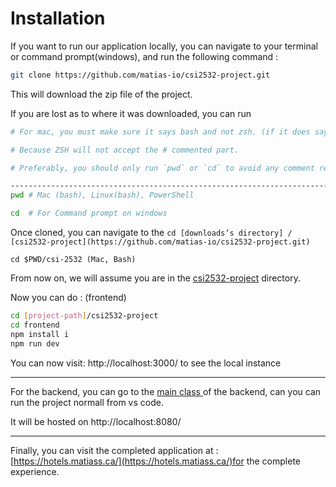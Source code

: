 # Installation

If you want to run our application locally, you can navigate to your terminal or command prompt(windows), and run the following command :

```bash
git clone https://github.com/matias-io/csi2532-project.git
```

This will download the zip file of the project.

If you are lost as to where it was downloaded, you can run

```bash
# For mac, you must make sure it says bash and not zsh. (if it does say zsh, you can simply type `bash` in the terminal to switch to a bash terminal)

# Because ZSH will not accept the # commented part. 

# Preferably, you should only run `pwd` or `cd` to avoid any comment related errors

---------------------------------------------------------------------------------------------------------
pwd # Mac (bash), Linux(bash), PowerShell 

cd  # For Command prompt on windows

```

Once cloned, you can navigate to the `cd [downloads’s directory] / [csi2532-project](https://github.com/matias-io/csi2532-project.git)`

```
cd $PWD/csi-2532 (Mac, Bash)
```

From now on, we will assume you are in the [csi2532-project](https://github.com/matias-io/csi2532-project.git) directory.

Now you can do : (frontend)

```bash
cd [project-path]/csi2532-project
cd frontend
npm install i 
npm run dev
```

You can now visit: http://localhost:3000/ to see the local instance


---

For the backend, you can go to the [main class ](backend/src/main/java/com/example/csi/CsiApplication.java)of the backend, can you can run the project normall from vs code. 

It will be hosted on http://localhost:8080/

---



Finally, you can visit the completed application at : [https://hotels.matiass.ca/](https://hotels.matiass.ca/)for the complete experience.
